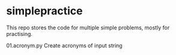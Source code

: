 # simplepractice
This repo stores the code for multiple simple problems, mostly for practising.

01.acronym.py
Create acronyms of input string

